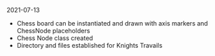 2021-07-13
- Chess board can be instantiated and drawn with axis markers and ChessNode placeholders
- Chess Node class created
- Directory and files established for Knights Travails